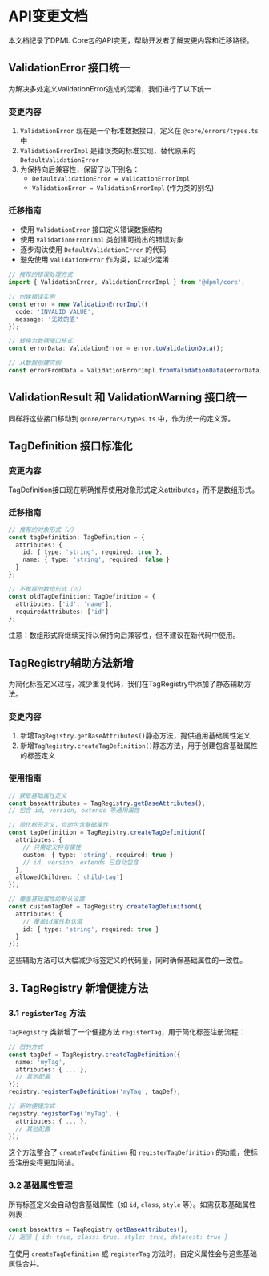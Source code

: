 # API变更文档

本文档记录了DPML Core包的API变更，帮助开发者了解变更内容和迁移路径。

## ValidationError 接口统一

为解决多处定义ValidationError造成的混淆，我们进行了以下统一：

### 变更内容

1. `ValidationError` 现在是一个标准数据接口，定义在 `@core/errors/types.ts` 中
2. `ValidationErrorImpl` 是错误类的标准实现，替代原来的 `DefaultValidationError`
3. 为保持向后兼容性，保留了以下别名：
   - `DefaultValidationError = ValidationErrorImpl`
   - `ValidationError = ValidationErrorImpl` (作为类的别名)

### 迁移指南

- 使用 `ValidationError` 接口定义错误数据结构
- 使用 `ValidationErrorImpl` 类创建可抛出的错误对象
- 逐步淘汰使用 `DefaultValidationError` 的代码
- 避免使用 `ValidationError` 作为类，以减少混淆

```typescript
// 推荐的错误处理方式
import { ValidationError, ValidationErrorImpl } from '@dpml/core';

// 创建错误实例
const error = new ValidationErrorImpl({
  code: 'INVALID_VALUE',
  message: '无效的值'
});

// 转换为数据接口格式
const errorData: ValidationError = error.toValidationData();

// 从数据创建实例
const errorFromData = ValidationErrorImpl.fromValidationData(errorData);
```

## ValidationResult 和 ValidationWarning 接口统一

同样将这些接口移动到 `@core/errors/types.ts` 中，作为统一的定义源。

## TagDefinition 接口标准化

### 变更内容

TagDefinition接口现在明确推荐使用对象形式定义attributes，而不是数组形式。

### 迁移指南

```typescript
// 推荐的对象形式（✓）
const tagDefinition: TagDefinition = {
  attributes: {
    id: { type: 'string', required: true },
    name: { type: 'string', required: false }
  }
};

// 不推荐的数组形式（⚠️）
const oldTagDefinition: TagDefinition = {
  attributes: ['id', 'name'],
  requiredAttributes: ['id']
};
```

注意：数组形式将继续支持以保持向后兼容性，但不建议在新代码中使用。 

## TagRegistry辅助方法新增

为简化标签定义过程，减少重复代码，我们在TagRegistry中添加了静态辅助方法。

### 变更内容

1. 新增`TagRegistry.getBaseAttributes()`静态方法，提供通用基础属性定义
2. 新增`TagRegistry.createTagDefinition()`静态方法，用于创建包含基础属性的标签定义

### 使用指南

```typescript
// 获取基础属性定义
const baseAttributes = TagRegistry.getBaseAttributes();
// 包含 id, version, extends 等通用属性

// 简化标签定义，自动包含基础属性
const tagDefinition = TagRegistry.createTagDefinition({
  attributes: {
    // 只需定义特有属性
    custom: { type: 'string', required: true }
    // id, version, extends 已自动包含
  },
  allowedChildren: ['child-tag']
});

// 覆盖基础属性的默认设置
const customTagDef = TagRegistry.createTagDefinition({
  attributes: {
    // 覆盖id属性默认值
    id: { type: 'string', required: true }
  }
});
```

这些辅助方法可以大幅减少标签定义的代码量，同时确保基础属性的一致性。 

## 3. TagRegistry 新增便捷方法

### 3.1 `registerTag` 方法

`TagRegistry` 类新增了一个便捷方法 `registerTag`，用于简化标签注册流程：

```typescript
// 旧的方式
const tagDef = TagRegistry.createTagDefinition({
  name: 'myTag',
  attributes: { ... },
  // 其他配置
});
registry.registerTagDefinition('myTag', tagDef);

// 新的便捷方式
registry.registerTag('myTag', {
  attributes: { ... },
  // 其他配置
});
```

这个方法整合了 `createTagDefinition` 和 `registerTagDefinition` 的功能，使标签注册变得更加简洁。

### 3.2 基础属性管理

所有标签定义会自动包含基础属性（如 `id`, `class`, `style` 等）。如需获取基础属性列表：

```typescript
const baseAttrs = TagRegistry.getBaseAttributes();
// 返回 { id: true, class: true, style: true, datatest: true }
```

在使用 `createTagDefinition` 或 `registerTag` 方法时，自定义属性会与这些基础属性合并。 